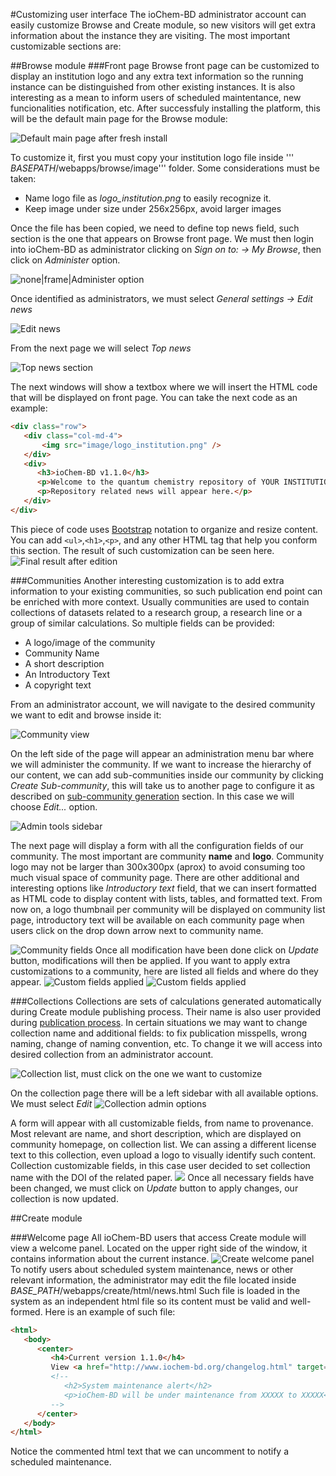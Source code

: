 #Customizing user interface
The ioChem-BD administrator account can easily customize Browse and Create module, so new visitors will get extra information about the instance they are visiting.
The most important customizable sections are:

##Browse module
###Front page
Browse front page can be customized to display an institution logo and any extra text information so the running instance can be distinguished from other existing instances.
It is also interesting as a mean to inform users of scheduled maintentance, new funcionalities notification, etc. 
After successfuly installing the platform, this will be the default main page for the Browse module:

![Default main page after fresh install](/images/BrowseMainPage.png "wikilink")

To customize it, first you must copy your institution logo file inside ''' *BASEPATH*/webapps/browse/image''' folder. Some considerations must be taken:

   * Name logo file as *logo_institution.png* to easily recognize it.
   * Keep image under size under 256x256px, avoid larger images

Once the file has been copied, we need to define top news field, such section is the one that appears on Browse front page.
We must then login into ioChem-BD as administrator clicking on *Sign on to: -&gt; My Browse*, then click on *Administer* option. 

![none|frame|Administer option](/images/BrowseMainPage1.png)

Once identified as administrators, we must select *General settings -&gt; Edit news* 

![Edit news](/images/BrowseMainPage2.png)

From the next page we will select *Top news* 

![Top news section](/images/BrowseMainPage3.png) 

The next windows will show a textbox where we will insert the HTML code that will be displayed on front page.
You can take the next code as an example:
```html
<div class="row">
   <div class="col-md-4">
       <img src="image/logo_institution.png" />
   </div>
   <div>
      <h3>ioChem-BD v1.1.0</h3>
      <p>Welcome to the quantum chemistry repository of YOUR INSTITUTION NAME HERE!</p>
      <p>Repository related news will appear here.</p>
   </div>
</div>
```
This piece of code uses [Bootstrap](http://getbootstrap.com/) notation to organize and resize content.
You can add ```<ul>```,```<h1>```,```<p>```, and any other HTML tag that help you conform this section.
The result of such customization can be seen here. 
![Final result after edition](/images/BrowseMainPage4.png)

<span id="communities"></span>
###Communities
Another interesting customization is to add extra information to your existing communities, so such publication end point can be enriched with more context.
Usually communities are used to contain collections of datasets related to a research group, a research line or a group of similar calculations. So multiple fields can be provided:
   * A logo/image of the community
   * Community Name
   * A short description
   * An Introductory Text
   * A copyright text

From an administrator account, we will navigate to the desired community we want to edit and browse inside it: 

![Community view](/images/BrowseCommunityCustom.png) 

On the left side of the page will appear an administration menu bar where we will administer the community.
If we want to increase the hierarchy of our content, we can add sub-communities inside our community by clicking *Create Sub-community*, this will take us to another page to configure it as described on [sub-community generation](/installation/publishing-endpoints-definition.md#subcommunity-generation) section.
In this case we will choose *Edit...* option. 

![Admin tools sidebar](/images/BrowseCommunityCustom1.png)

The next page will display a form with all the configuration fields of our community. The most important are community **name** and **logo**.
Community logo may not be larger than 300x300px (aprox) to avoid consuming too much visual space of community page.
There are other additional and interesting options like *Introductory text* field, that we can insert formatted as HTML code to display content with lists, tables, and formatted text.
From now on, a logo thumbnail per community will be displayed on community list page, introductory text will be available on each community page when users click on the drop down arrow next to community name. 

![Community fields](/images/BrowseCommunityCustom2.png)
Once all modification have been done click on *Update* button, modifications will then be applied.
If you want to apply extra customizations to a community, here are listed all fields and where do they appear. 
![Custom fields applied](/images/BrowseCommunityCustom4.png)
![Custom fields applied](/images/BrowseCommunityCustom3.png) 

<span id="collections"></span>
###Collections
Collections are sets of calculations generated automatically during Create module publishing process. Their name is also user provided during [publication process](/usage/publishing-calculations.md).
In certain situations we may want to change collection name and additional fields: to fix publication misspells, wrong naming, change of naming convention, etc.
To change it we will access into desired collection from an administrator account. 

![Collection list, must click on the one we want to customize](/images/BrowseCollectionCustom.png) 

On the collection page there will be a left sidebar with all available options. We must select *Edit* 
![Collection admin options](/images/BrowseCollectionCustom1.png)

A form will appear with all customizable fields, from name to provenance. Most relevant are name, and short description, which are displayed on community homepage, on collection list.
We can assing a different license text to this collection, even upload a logo to visually identify such content. 
Collection customizable fields, in this case user decided to set collection name with the DOI of the related paper.
![](/images/BrowseCollectionCustom2.png) 
Once all necessary fields have been changed, we must click on *Update* button to apply changes, our collection is now updated.

##Create module

###Welcome page
All ioChem-BD users that access Create module will view a welcome panel. Located on the upper right side of the window, it contains information about the current instance. 
![Create welcome panel](/images/CreateWelcomePanel.png)
To notify users about scheduled system maintenance, news or other relevant information, the administrator may edit the file located inside *BASE_PATH*/webapps/create/html/news.html
Such file is loaded in the system as an independent html file so its content must be valid and well-formed. Here is an example of such file:
```html
<html>
   <body>
      <center>
         <h4>Current version 1.1.0</h4>
         View <a href="http://www.iochem-bd.org/changelog.html" target="_blank">changelog</a>
         <!-- 
            <h2>System maintenance alert</h2>
            <p>ioChem-BD will be under maintenance from XXXXX to XXXXX</p>
         -->
      </center>
   </body>
</html>
```
Notice the commented html text that we can uncomment to notify a scheduled maintenance.
